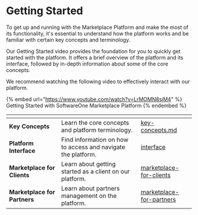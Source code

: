 # Getting Started

To get up and running with the Marketplace Platform and make the most of its functionality, it's essential to understand how the platform works and be familiar with certain key concepts and terminology.

Our Getting Started video provides the foundation for you to quickly get started with the platform. It offers a brief overview of the platform and its interface, followed by in-depth information about some of the core concepts.&#x20;

We recommend watching the following video to effectively interact with our platform.

{% embed url="https://www.youtube.com/watch?v=LrMOMN8sjM4" %}
Getting Started with SoftwareOne Marketplace Platform
{% endembed %}

<table data-card-size="large" data-view="cards"><thead><tr><th></th><th></th><th data-hidden data-card-target data-type="content-ref"></th></tr></thead><tbody><tr><td><strong>Key Concepts</strong></td><td>Learn the core concepts and platform terminology.</td><td><a href="key-concepts.md">key-concepts.md</a></td></tr><tr><td><strong>Platform Interface</strong></td><td>Find information on how to access and navigate the platform.</td><td><a href="interface/">interface</a></td></tr><tr><td><strong>Marketplace for Clients</strong></td><td>Learn about getting started as a client on our platform.</td><td><a href="marketplace-for-clients/">marketplace-for-clients</a></td></tr><tr><td><strong>Marketplace for Partners</strong></td><td>Learn about partners management on the platform. </td><td><a href="marketplace-for-partners/">marketplace-for-partners</a></td></tr></tbody></table>
